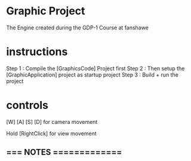 # Graphic Project
 The Engine created during the GDP-1 Course at fanshawe


 # instructions 

Step 1 : Compile the [GraphicsCode] Project first
Step 2 : Then setup the [GraphicApplication] project as startup project
Step 3 : Build + run the project


# controls

[W] [A] [S] [D] for camera movement

Hold [RightClick] for view movement



## === NOTES =============


